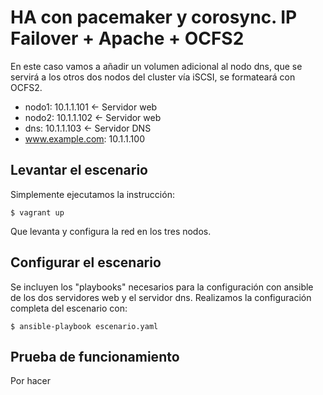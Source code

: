 # HA con pacemaker y corosync. IP Failover + Apache + OCFS2

En este caso vamos a añadir un volumen adicional al nodo dns, que se servirá
a los otros dos nodos del cluster vía iSCSI, se formateará con OCFS2.

* nodo1: 10.1.1.101 <- Servidor web
* nodo2: 10.1.1.102 <- Servidor web
* dns: 10.1.1.103 <- Servidor DNS
* www.example.com: 10.1.1.100

## Levantar el escenario

Simplemente ejecutamos la instrucción:

```
$ vagrant up
```

Que levanta y configura la red en los tres nodos.

## Configurar el escenario

Se incluyen los "playbooks" necesarios para la configuración con ansible de los
dos servidores web y el servidor dns. Realizamos la configuración completa del
escenario con:

```
$ ansible-playbook escenario.yaml
```

## Prueba de funcionamiento

Por hacer